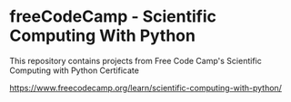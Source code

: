# freeCodeCamp - Scientific Computing With Python
This repository contains projects from Free Code Camp's Scientific Computing with Python Certificate

https://www.freecodecamp.org/learn/scientific-computing-with-python/ 

